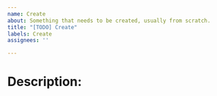 ```yaml
---
name: Create
about: Something that needs to be created, usually from scratch.
title: "[TODO] Create"
labels: Create
assignees: ''

---
```


# Description:
